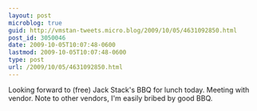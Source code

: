 ```yaml
---
layout: post
microblog: true
guid: http://vmstan-tweets.micro.blog/2009/10/05/4631092850.html
post_id: 3050046
date: 2009-10-05T10:07:48-0600
lastmod: 2009-10-05T10:07:48-0600
type: post
url: /2009/10/05/4631092850.html
---
```

Looking forward to (free) Jack Stack's BBQ for lunch today. Meeting with vendor. Note to other vendors, I'm easily bribed by good BBQ.

